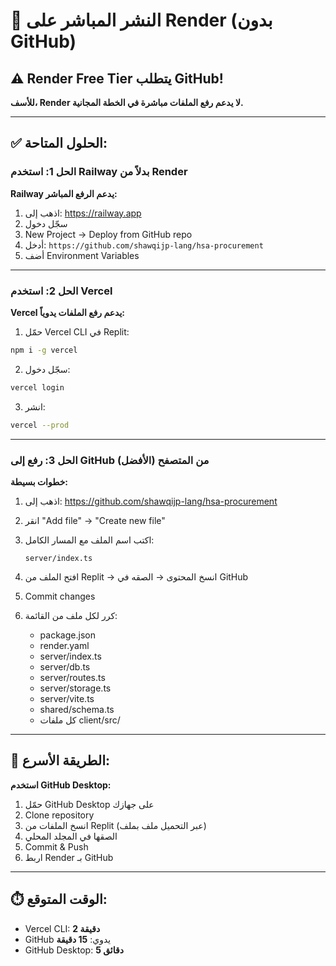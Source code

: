 # 🚀 النشر المباشر على Render (بدون GitHub)

## ⚠️ Render Free Tier يتطلب GitHub!

**للأسف، Render لا يدعم رفع الملفات مباشرة في الخطة المجانية.**

---

## ✅ الحلول المتاحة:

### **الحل 1: استخدم Railway بدلاً من Render**

**Railway يدعم الرفع المباشر:**

1. اذهب إلى: https://railway.app
2. سجّل دخول
3. New Project → Deploy from GitHub repo
4. أدخل: `https://github.com/shawqijp-lang/hsa-procurement`
5. أضف Environment Variables

---

### **الحل 2: استخدم Vercel**

**Vercel يدعم رفع الملفات يدوياً:**

1. حمّل Vercel CLI في Replit:
```bash
npm i -g vercel
```

2. سجّل دخول:
```bash
vercel login
```

3. انشر:
```bash
vercel --prod
```

---

### **الحل 3: رفع إلى GitHub من المتصفح (الأفضل)**

**خطوات بسيطة:**

1. اذهب إلى: https://github.com/shawqijp-lang/hsa-procurement

2. انقر "Add file" → "Create new file"

3. اكتب اسم الملف مع المسار الكامل:
   ```
   server/index.ts
   ```

4. افتح الملف من Replit → انسخ المحتوى → الصقه في GitHub

5. Commit changes

6. كرر لكل ملف من القائمة:
   - package.json
   - render.yaml
   - server/index.ts
   - server/db.ts
   - server/routes.ts
   - server/storage.ts
   - server/vite.ts
   - shared/schema.ts
   - كل ملفات client/src/

---

## 💪 الطريقة الأسرع:

**استخدم GitHub Desktop:**

1. حمّل GitHub Desktop على جهازك
2. Clone repository
3. انسخ الملفات من Replit (عبر التحميل ملف بملف)
4. الصقها في المجلد المحلي
5. Commit & Push
6. اربط Render بـ GitHub

---

## ⏱️ الوقت المتوقع:

- Vercel CLI: **2 دقيقة**
- GitHub يدوي: **15 دقيقة**
- GitHub Desktop: **5 دقائق**
